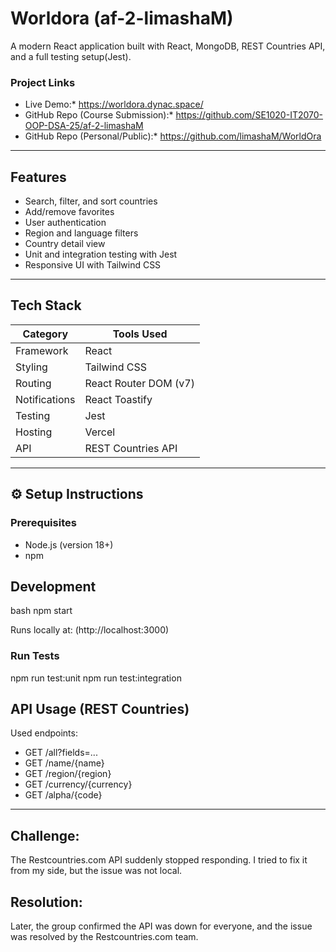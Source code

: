 # Worldora (af-2-limashaM)

A modern React application built with React, MongoDB, REST Countries API, and a full testing setup(Jest).

### Project Links

- Live Demo:* https://worldora.dynac.space/
- GitHub Repo (Course Submission):* https://github.com/SE1020-IT2070-OOP-DSA-25/af-2-limashaM
- GitHub Repo (Personal/Public):* https://github.com/limashaM/WorldOra

---

## Features

- Search, filter, and sort countries
- Add/remove favorites 
- User authentication 
- Region and language filters
- Country detail view
- Unit and integration testing with Jest
- Responsive UI with Tailwind CSS

---

## Tech Stack

| Category      | Tools Used                          |
| ------------- | ----------------------------------- |
| Framework     | React                      |
| Styling       | Tailwind CSS                        |                     
| Routing       | React Router DOM (v7)               |
| Notifications | React Toastify                      |
| Testing       | Jest                                |
| Hosting       | Vercel                              |
| API           | REST Countries API                  |

---

## ⚙ Setup Instructions

### Prerequisites

- Node.js (version 18+)
- npm

## Development

bash
npm start


Runs locally at: (http://localhost:3000)

### Run Tests

npm run test:unit
npm run test:integration


## API Usage (REST Countries)

Used endpoints:

- GET /all?fields=...
- GET /name/{name}
- GET /region/{region}
- GET /currency/{currency}
- GET /alpha/{code}

---

## Challenge:
The Restcountries.com API suddenly stopped responding. I tried to fix it from my side, but the issue was not local.

## Resolution:
Later, the group confirmed the API was down for everyone, and the issue was resolved by the Restcountries.com team.